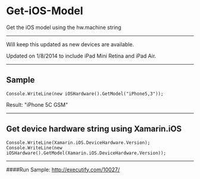 Get-iOS-Model
=============

Get the iOS model using the hw.machine string
*******
Will keep this updated as new devices are available.

Updated on 1/8/2014 to include iPad Mini Retina and iPad Air.
*******

Sample
-------

```
Console.WriteLine(new iOSHardware().GetModel("iPhone5,3"));
```

Result: "iPhone 5C GSM"

*******
Get device hardware string using Xamarin.iOS
-------

```
Console.WriteLine(Xamarin.iOS.DeviceHardware.Version);
Console.WriteLine(new iOSHardware().GetModel(Xamarin.iOS.DeviceHardware.Version));
```

*******
####Run Sample:
http://executify.com/10027/
